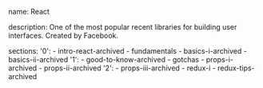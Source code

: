 name: React

description: One of the most popular recent libraries for building user interfaces. Created by Facebook.

sections:
  '0':
    - intro-react-archived
    - fundamentals
    - basics-i-archived
    - basics-ii-archived
  '1':
    - good-to-know-archived
    - gotchas
    - props-i-archived
    - props-ii-archived
  '2':
    - props-iii-archived
    - redux-i
    - redux-tips-archived
